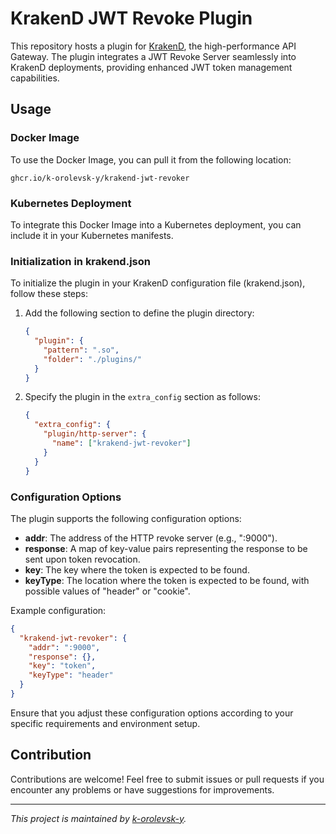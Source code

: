 # KrakenD JWT Revoke Plugin

This repository hosts a plugin for [KrakenD](https://github.com/krakend/krakend-ce), the high-performance API Gateway. The plugin integrates a JWT Revoke Server seamlessly into KrakenD deployments, providing enhanced JWT token management capabilities.

## Usage

### Docker Image

To use the Docker Image, you can pull it from the following location:

```
ghcr.io/k-orolevsk-y/krakend-jwt-revoker
```

### Kubernetes Deployment

To integrate this Docker Image into a Kubernetes deployment, you can include it in your Kubernetes manifests.

### Initialization in krakend.json

To initialize the plugin in your KrakenD configuration file (krakend.json), follow these steps:

1. Add the following section to define the plugin directory:

    ```json
    {
      "plugin": {
        "pattern": ".so",
        "folder": "./plugins/"
      }
    }   
    ```

2. Specify the plugin in the `extra_config` section as follows:

    ```json
    {
      "extra_config": {
        "plugin/http-server": {
          "name": ["krakend-jwt-revoker"]
        }
      }
    }
    ```

### Configuration Options

The plugin supports the following configuration options:

- **addr**: The address of the HTTP revoke server (e.g., ":9000").
- **response**: A map of key-value pairs representing the response to be sent upon token revocation.
- **key**: The key where the token is expected to be found.
- **keyType**: The location where the token is expected to be found, with possible values of "header" or "cookie".

Example configuration:

```json
{
  "krakend-jwt-revoker": {
    "addr": ":9000",
    "response": {},
    "key": "token",
    "keyType": "header"
  }
}
```

Ensure that you adjust these configuration options according to your specific requirements and environment setup.

## Contribution

Contributions are welcome! Feel free to submit issues or pull requests if you encounter any problems or have suggestions for improvements.

---

*This project is maintained by [k-orolevsk-y](https://github.com/k-orolevsk-y).*
